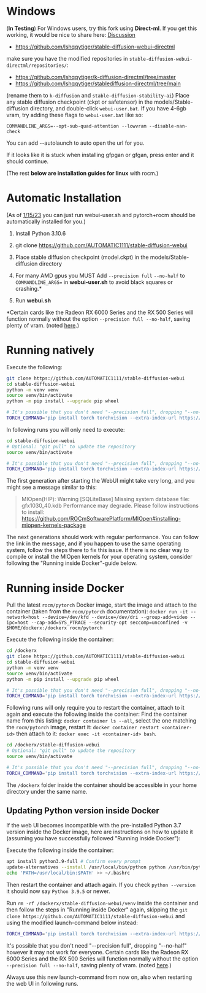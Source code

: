 # Windows
(**In Testing**) 
For Windows users, try this fork using **Direct-ml**. If you get this working, it would be nice to share here: [Discussion](https://github.com/AUTOMATIC1111/stable-diffusion-webui/discussions/7870)

* https://github.com/lshqqytiger/stable-diffusion-webui-directml 

make sure you have the modified repositories in `stable-diffusion-webui-directml/repositories/`:

* https://github.com/lshqqytiger/k-diffusion-directml/tree/master 
* https://github.com/lshqqytiger/stablediffusion-directml/tree/main 

(rename them to `k-diffusion` and `stable-diffusion-stability-ai`)
Place any stable diffusion checkpoint (ckpt or safetensor) in the models/Stable-diffusion directory, and double-click `webui-user.bat`. If you have 4-6gb vram, try adding these flags to `webui-user.bat` like so: 

`COMMANDLINE_ARGS=--opt-sub-quad-attention --lowvram --disable-nan-check`

You can add --autolaunch to auto open the url for you.

If it looks like it is stuck when installing gfpgan or gfgan, press enter and it should continue.

(The rest **below are installation guides for linux** with rocm.)

# Automatic Installation

(As of [1/15/23](https://github.com/AUTOMATIC1111/stable-diffusion-webui/pull/6709) you can just run webui-user.sh and pytorch+rocm should be automatically installed for you.)

1. Install Python 3.10.6
2. git clone https://github.com/AUTOMATIC1111/stable-diffusion-webui
3. Place stable diffusion checkpoint (model.ckpt) in the models/Stable-diffusion directory
4. For many AMD gpus you MUST Add `--precision full` `--no-half` to `COMMANDLINE_ARGS=` in  **webui-user.sh** to avoid black squares or crashing.* 

5. Run **webui.sh**

*Certain cards like the Radeon RX 6000 Series and the RX 500 Series will function normally without the option `--precision full --no-half`, saving plenty of vram. (noted [here](https://github.com/AUTOMATIC1111/stable-diffusion-webui/issues/5468).)

# Running natively

Execute the following:

```bash
git clone https://github.com/AUTOMATIC1111/stable-diffusion-webui
cd stable-diffusion-webui
python -m venv venv
source venv/bin/activate
python -m pip install --upgrade pip wheel

# It's possible that you don't need "--precision full", dropping "--no-half" however crashes my drivers
TORCH_COMMAND='pip install torch torchvision --extra-index-url https://download.pytorch.org/whl/rocm5.1.1' python launch.py --precision full --no-half
```

In following runs you will only need to execute:
```bash
cd stable-diffusion-webui
# Optional: "git pull" to update the repository
source venv/bin/activate

# It's possible that you don't need "--precision full", dropping "--no-half" however crashes my drivers
TORCH_COMMAND='pip install torch torchvision --extra-index-url https://download.pytorch.org/whl/rocm5.1.1' python launch.py --precision full --no-half
```

The first generation after starting the WebUI might take very long, and you might see a message similar to this: 
> MIOpen(HIP): Warning [SQLiteBase] Missing system database file: gfx1030_40.kdb Performance may degrade. Please follow
> instructions to install: https://github.com/ROCmSoftwarePlatform/MIOpen#installing-miopen-kernels-package

The next generations should work with regular performance. You can follow the link in the message, and if you happen
to use the same operating system, follow the steps there to fix this issue. If there is no clear way to compile or
install the MIOpen kernels for your operating system, consider following the "Running inside Docker"-guide below.



# Running inside Docker
Pull the latest `rocm/pytorch` Docker image, start the image and attach to the container (taken from the `rocm/pytorch`
documentation): `docker run -it --network=host --device=/dev/kfd --device=/dev/dri --group-add=video --ipc=host
--cap-add=SYS_PTRACE --security-opt seccomp=unconfined -v $HOME/dockerx:/dockerx rocm/pytorch`

Execute the following inside the container:
```bash
cd /dockerx
git clone https://github.com/AUTOMATIC1111/stable-diffusion-webui
cd stable-diffusion-webui
python -m venv venv
source venv/bin/activate
python -m pip install --upgrade pip wheel

# It's possible that you don't need "--precision full", dropping "--no-half" however crashes my drivers
TORCH_COMMAND='pip install torch torchvision --extra-index-url https://download.pytorch.org/whl/rocm5.1.1' REQS_FILE='requirements.txt' python launch.py --precision full --no-half
```

Following runs will only require you to restart the container, attach to it again and execute the following inside the
container: Find the container name from this listing: `docker container ls --all`, select the one matching the
`rocm/pytorch` image, restart it: `docker container restart <container-id>` then attach to it: `docker exec -it
<container-id> bash`.

```bash
cd /dockerx/stable-diffusion-webui
# Optional: "git pull" to update the repository
source venv/bin/activate

# It's possible that you don't need "--precision full", dropping "--no-half" however crashes my drivers
TORCH_COMMAND='pip install torch torchvision --extra-index-url https://download.pytorch.org/whl/rocm5.1.1' REQS_FILE='requirements.txt' python launch.py --precision full --no-half
```

The `/dockerx` folder inside the container should be accessible in your home directory under the same name.

## Updating Python version inside Docker
If the web UI becomes incompatible with the pre-installed Python 3.7 version inside the Docker image, here are
instructions on how to update it (assuming you have successfully followed "Running inside Docker"):

Execute the following inside the container:
```bash
apt install python3.9-full # Confirm every prompt
update-alternatives --install /usr/local/bin/python python /usr/bin/python3.9 1
echo 'PATH=/usr/local/bin:$PATH' >> ~/.bashrc
```

Then restart the container and attach again. If you check `python --version` it should now say `Python 3.9.5` or newer.

Run `rm -rf /dockerx/stable-diffusion-webui/venv` inside the container and then follow the steps in "Running inside
Docker" again, skipping the `git clone https://github.com/AUTOMATIC1111/stable-diffusion-webui` and using the modified
launch-command below instead:

```bash
TORCH_COMMAND='pip install torch torchvision --extra-index-url https://download.pytorch.org/whl/rocm5.1.1' python launch.py --precision full --no-half
```
It's possible that you don't need "--precision full", dropping "--no-half" however it may not work for everyone.
Certain cards like the Radeon RX 6000 Series and the RX 500 Series will function normally without the option `--precision full --no-half`, saving plenty of vram. (noted [here](https://github.com/AUTOMATIC1111/stable-diffusion-webui/issues/5468).)

Always use this new launch-command from now on, also when restarting the web UI in following runs.